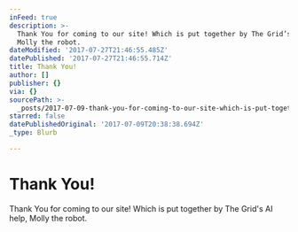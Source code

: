 ```yaml
---
inFeed: true
description: >-
  Thank You for coming to our site! Which is put together by The Grid’s AI help,
  Molly the robot.
dateModified: '2017-07-27T21:46:55.485Z'
datePublished: '2017-07-27T21:46:55.714Z'
title: Thank You!
author: []
publisher: {}
via: {}
sourcePath: >-
  _posts/2017-07-09-thank-you-for-coming-to-our-site-which-is-put-together-by-t.md
starred: false
datePublishedOriginal: '2017-07-09T20:38:38.694Z'
_type: Blurb

---
```

# Thank You!

Thank You for coming to our site! Which is put together by The Grid's AI help, Molly the robot.